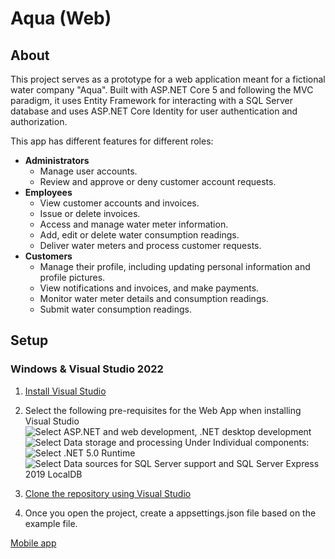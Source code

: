 # Aqua (Web)

## About
This project serves as a prototype for a web application meant for a fictional water company "Aqua". Built with ASP.NET Core 5 and following the MVC paradigm, it uses Entity Framework for interacting with a SQL Server database and uses ASP.NET Core Identity for user authentication and authorization.


This app has different features for different roles:
  - **Administrators**
      - Manage user accounts.
      - Review and approve or deny customer account requests.
  - **Employees**
      - View customer accounts and invoices.
      - Issue or delete invoices.
      - Access and manage water meter information.
      - Add, edit or delete water consumption readings.
      - Deliver water meters and process customer requests.
  - **Customers**
      - Manage their profile, including updating personal information and profile pictures.
      - View notifications and invoices, and make payments.
      - Monitor water meter details and consumption readings.
      - Submit water consumption readings.

## Setup

### Windows & Visual Studio 2022

1. [Install Visual Studio](https://visualstudio.microsoft.com/vs/)
 
2. Select the following pre-requisites for the Web App when installing Visual Studio
![Select ASP.NET and web development, .NET desktop development](https://i.imgur.com/1ICPHFT.png)
![Select Data storage and processing](https://i.imgur.com/SVYoZ9t.png)
Under Individual components:
![Select .NET 5.0 Runtime](https://i.imgur.com/SJgxx7N.png)
![Select Data sources for SQL Server support and SQL Server Express 2019 LocalDB](https://i.imgur.com/ROUBzh6.png)
3. [Clone the repository using Visual Studio](https://learn.microsoft.com/en-us/visualstudio/version-control/git-clone-repository?view=vs-2022)
4. Once you open the project, create a appsettings.json file based on the example file.

[Mobile app](https://github.com/04ramalmeida/AquaApp)
